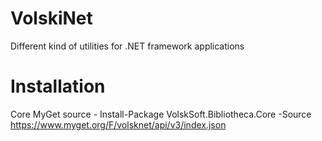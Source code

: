 # VolskiNet
Different kind of utilities for .NET framework applications

# Installation

Core
MyGet source - Install-Package VolskSoft.Bibliotheca.Core -Source https://www.myget.org/F/volsknet/api/v3/index.json
